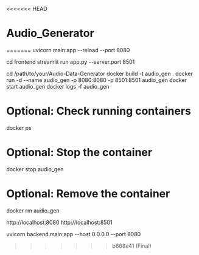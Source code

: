 <<<<<<< HEAD
# Audio_Generator
=======
uvicorn main:app --reload --port 8080

cd frontend
streamlit run app.py --server.port 8501

cd /path/to/your/Audio-Data-Generator
docker build -t audio_gen .
docker run -d --name audio_gen -p 8080:8080 -p 8501:8501 audio_gen
docker start audio_gen
docker logs -f audio_gen
# Optional: Check running containers
docker ps
# Optional: Stop the container
docker stop audio_gen
# Optional: Remove the container
docker rm audio_gen

http://localhost:8080
http://localhost:8501


uvicorn backend.main:app --host 0.0.0.0 --port 8080
>>>>>>> b668e41 (Final)
